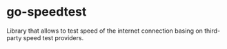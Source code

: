 # go-speedtest
Library that allows to test speed of the internet connection basing on third-party speed test providers.
